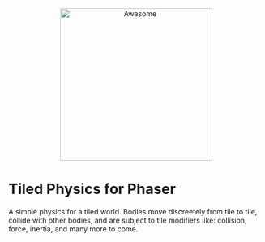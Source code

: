 <div align="center">
	<img width="300" src="https://gitlab.com/uploads/-/system/project/avatar/6281402/robot.png" alt="Awesome">
</div>

# Tiled Physics for Phaser
A simple physics for a tiled world. Bodies move discreetely from tile to tile, 
collide with other bodies, and are subject to tile modifiers like: collision,
force, inertia, and many more to come.
